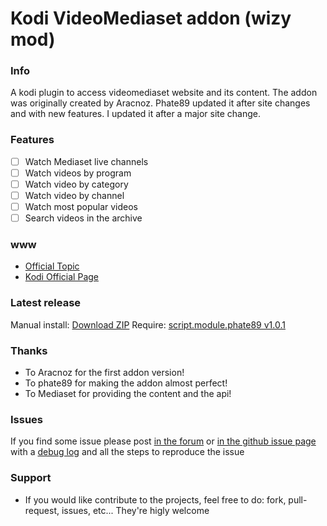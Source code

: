 
Kodi VideoMediaset addon (wizy mod)
===================================

### Info
A kodi plugin to access videomediaset website and its content.
The addon was originally created by Aracnoz. Phate89 updated it after site changes and with new features.
I updated it after a major site change.

### Features
- [ ] Watch Mediaset live channels
- [ ] Watch videos by program
- [ ] Watch video by category
- [ ] Watch video by channel
- [ ] Watch most popular videos
- [ ] Search videos in the archive

### www
* [Official Topic](http://forum.xbmc.org/showthread.php?tid=292876)
* [Kodi Official Page](http://addons.kodi.tv/show/plugin.video.videomediaset/)

### Latest release
Manual install: [Download ZIP](https://github.com/phate89/plugin.video.videomediaset/releases)
Require: [script.module.phate89 v1.0.1](https://github.com/phate89/script.module.phate89/releases/download/1.0.1/script.module.phate89.v1.0.1.zip)

### Thanks
* To Aracnoz for the first addon version!
* To phate89 for making the addon almost perfect!
* To Mediaset for providing the content and the api!

### Issues
If you find some issue please post [in the forum](http://forum.xbmc.org/showthread.php?tid=292876) or [in the github issue page](https://github.com/codingkoala/plugin.video.videomediaset/issues) with a [debug log](http://kodi.wiki/view/Debug_Log) and all the steps to reproduce the issue

### Support
* If you would like contribute to the projects, feel free to do: fork, pull-request, issues, etc... They're higly welcome
